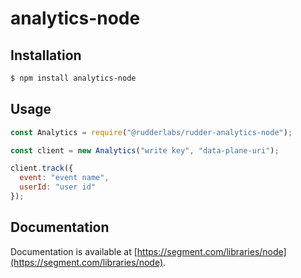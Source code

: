 # analytics-node

## Installation

```bash
$ npm install analytics-node
```

## Usage

```js
const Analytics = require("@rudderlabs/rudder-analytics-node");

const client = new Analytics("write key", "data-plane-uri");

client.track({
  event: "event name",
  userId: "user id"
});
```

## Documentation

Documentation is available at [https://segment.com/libraries/node](https://segment.com/libraries/node).

